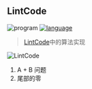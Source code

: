 ## LintCode

![program](https://img.shields.io/badge/program-java-ff69b4.svg)
[![language](https://img.shields.io/badge/language-English-blue.svg)](./README.md)

> [LintCode](https://www.lintcode.com/)中的算法实现

![LintCode](http://p68i1i2cw.bkt.clouddn.com/LintCode.gif)

1. A + B 问题
2. 尾部的零
